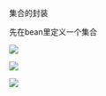 集合的封装

先在bean里定义一个集合

![](https://sumomoriaty.oss-cn-beijing.aliyuncs.com/markdown/20190801204038.png)

![](https://sumomoriaty.oss-cn-beijing.aliyuncs.com/markdown/20190801204239.png)

![](https://sumomoriaty.oss-cn-beijing.aliyuncs.com/markdown/20190801204322.png)

## 